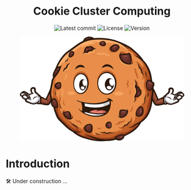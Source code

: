 <div align="center">
  
# Cookie Cluster Computing

![Latest commit](https://img.shields.io/github/last-commit/tomas-ramos21/Cookie/develop?style=flat&color=beige)
![License](https://img.shields.io/github/license/tomas-ramos21/Cookie?color=beige)
![Version](https://img.shields.io/github/manifest-json/v/tomas-ramos21/Cookie?color=beige)

<img src="/img/Cookie_Logo.png" width="431" height="275">

</div>

# Introduction

🛠 Under construction ...
